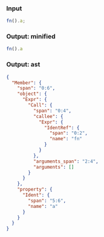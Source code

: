 ### Input
```js parse:expr
fn().a;
```

### Output: minified
```js
fn().a
```

### Output: ast
```json
{
  "Member": {
    "span": "0:6",
    "object": {
      "Expr": {
        "Call": {
          "span": "0:4",
          "callee": {
            "Expr": {
              "IdentRef": {
                "span": "0:2",
                "name": "fn"
              }
            }
          },
          "arguments_span": "2:4",
          "arguments": []
        }
      }
    },
    "property": {
      "Ident": {
        "span": "5:6",
        "name": "a"
      }
    }
  }
}
```
